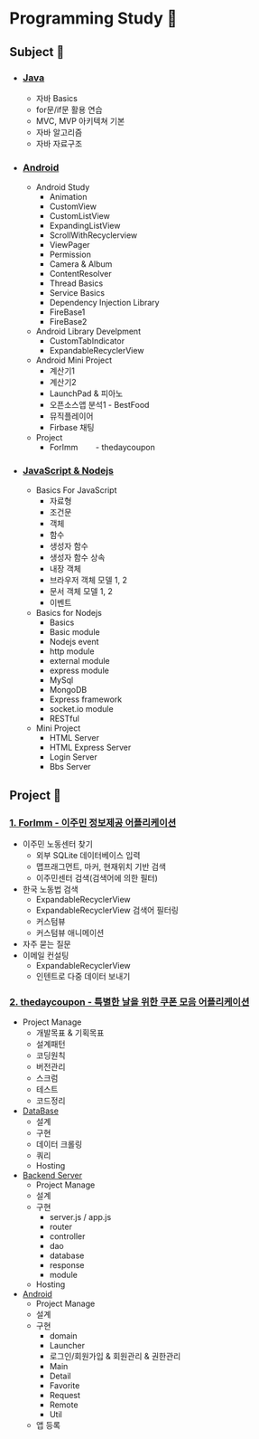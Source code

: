 # Programming Study :open_file_folder:



## Subject :open_file_folder:

- ### [Java](https://github.com/qskeksq/Study/tree/master/Java)
    - 자바 Basics
    - for문/if문 활용 연습
    - MVC, MVP 아키텍쳐 기본
    - 자바 알고리즘
    - 자바 자료구조

- ### [Android](https://github.com/qskeksq/Study/tree/master/Android)
    - Android Study
        - Animation
        - CustomView
        - CustomListView
        - ExpandingListView
        - ScrollWithRecyclerview
        - ViewPager
        - Permission
        - Camera & Album
        - ContentResolver
        - Thread Basics
        - Service Basics
        - Dependency Injection Library
        - FireBase1
        - FireBase2
    - Android Library Develpment
        - CustomTabIndicator
        - ExpandableRecyclerView
    - Android Mini Project
        - 계산기1
        - 계산기2
        - LaunchPad & 피아노
        - 오픈소스앱 분석1 - BestFood
        - 뮤직플레이어
        - Firbase 채팅
     - Project
        - ForImm
        - thedaycoupon

- ### [JavaScript & Nodejs](https://github.com/qskeksq/Study/tree/master/Nodejs)
    - Basics For JavaScript
        - 자료형
        - 조건문
        - 객체
        - 함수
        - 생성자 함수
        - 생성자 함수 상속
        - 내장 객체
        - 브라우저 객체 모델 1, 2
        - 문서 객체 모델 1, 2
        - 이벤트
    - Basics for Nodejs
        - Basics
        - Basic module
        - Nodejs event
        - http module
        - external module
        - express module
        - MySql
        - MongoDB
        - Express framework
        - socket.io module
        - RESTful
    - Mini Project
        - HTML Server
        - HTML Express Server
        - Login Server
        - Bbs Server
        
## Project :open_file_folder:

### [1. ForImm - 이주민 정보제공 어플리케이션](https://github.com/qskeksq/ForImm)
- 이주민 노동센터 찾기
    - 외부 SQLite 데이터베이스 입력
    - 맵프래그먼트, 마커, 현재위치 기반 검색
    - 이주민센터 검색(검색어에 의한 필터)
- 한국 노동법 검색
    - ExpandableRecyclerView
    - ExpandableRecyclerView 검색어 필터링
    - 커스텀뷰
    - 커스텀뷰 애니메이션
- 자주 묻는 질문
- 이메일 컨설팅
    - ExpandableRecyclerView
    - 인텐트로 다중 데이터 보내기 
        
### [2. thedaycoupon - 특별한 날을 위한 쿠폰 모음 어플리케이션](https://github.com/qskeksq/thedaycoupon)

- Project Manage
    - 개발목표 & 기획목표
    - 설계패턴
    - 코딩원칙
    - 버전관리
    - 스크럼
    - 테스트
    - 코드정리
- [DataBase](https://github.com/qskeksq/thedaycoupon_DB)
    - 설계
    - 구현
    - 데이터 크롤링
    - 쿼리
    - Hosting
- [Backend Server](https://github.com/qskeksq/thedaycoupon_Server)
    - Project Manage
    - 설계
    - 구현
        - server.js / app.js
        - router
        - controller
        - dao
        - database
        - response
        - module
    - Hosting
- [Android](https://github.com/qskeksq/thedaycoupon_Android)
    - Project Manage
    - 설계
    - 구현
        - domain
        - Launcher
        - 로그인/회원가입 & 회원관리 & 권한관리
        - Main
        - Detail
        - Favorite
        - Request
        - Remote
        - Util
    - 앱 등록


